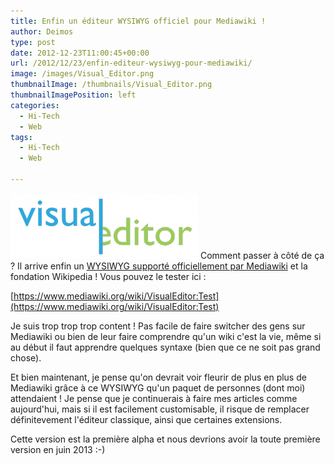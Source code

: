 ```yaml
---
title: Enfin un éditeur WYSIWYG officiel pour Mediawiki !
author: Deimos
type: post
date: 2012-12-23T11:00:45+00:00
url: /2012/12/23/enfin-editeur-wysiwyg-pour-mediawiki/
image: /images/Visual_Editor.png
thumbnailImage: /thumbnails/Visual_Editor.png
thumbnailImagePosition: left
categories:
  - Hi-Tech
  - Web
tags:
  - Hi-Tech
  - Web

---
```

![Visual_Editor](/images/Visual_Editor.png)
Comment passer à côté de ça ? Il arrive enfin un [WYSIWYG supporté officiellement par Mediawiki](http://www.mediawiki.org/wiki/VisualEditor) et la fondation Wikipedia ! Vous pouvez le tester ici :
  
[https://www.mediawiki.org/wiki/VisualEditor:Test](https://www.mediawiki.org/wiki/VisualEditor:Test)

Je suis trop trop trop content ! Pas facile de faire switcher des gens sur Mediawiki ou bien de leur faire comprendre qu'un wiki c'est la vie, même si au début il faut apprendre quelques syntaxe (bien que ce ne soit pas grand chose).

Et bien maintenant, je pense qu'on devrait voir fleurir de plus en plus de Mediawiki grâce à ce WYSIWYG qu'un paquet de personnes (dont moi) attendaient ! Je pense que je continuerais à faire mes articles comme aujourd'hui, mais si il est facilement customisable, il risque de remplacer définitevement l'éditeur classique, ainsi que certaines extensions.

Cette version est la première alpha et nous devrions avoir la toute première version en juin 2013 :-)